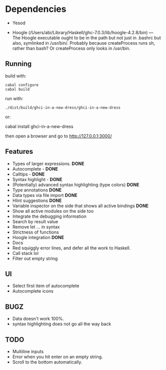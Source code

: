 
# Dependencies

* Yesod

* Hoogle (/Users/abi/Library/Haskell/ghc-7.0.3/lib/hoogle-4.2.8/bin) — The Hoogle executable ought to be in the path but not just in .bashrc but also, symlinked in /usr/bin/. Probably because createProcess runs sh, rather than bash? Or createProcess only looks in /usr/bin.

## Running
build with:

    cabal configure
    cabal build

run with:

    ./dist/build/ghci-in-a-new-dress/ghci-in-a-new-dress

or:

   cabal install
   ghci-in-a-new-dress

then open a browser and go to http://127.0.0.1:3000/

## Features

* Types of larger expressions. **DONE**
* Autocomplete - **DONE**
* Calltips - **DONE**
* Syntax highlight - **DONE**
* (Potentially) advanced syntax highlighting (type colors) **DONE**
* Type annotations **DONE**
* Data types via file import **DONE**
* Hlint suggestions **DONE**
* Variable inspector on the side that shows all active bindings **DONE**
* Show all active modules on the side too
* Integrate the debugging information
* Search by result value
* Remove let ... in syntax
* Strictness of functions
* Hoogle integration **DONE**
* Docs
* Red squiggly error lines, and defer all the work to Haskell.
* Call stack lol
* Filter out empty string

## UI

* Select first item of autocomplete
* Autocomplete icons

## BUGZ

* Data doesn't work 100%.
* syntax highlighting does not go all the way back

## TODO

* Multiline inputs
* Error when you hit enter on an empty string.
* Scroll to the bottom automatically.
